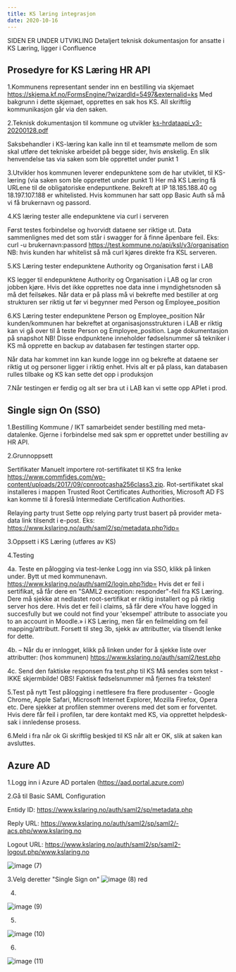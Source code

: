 ```yaml
---
title: KS læring integrasjon
date: 2020-10-16
---
```

SIDEN ER UNDER UTVIKLING
Detaljert teknisk dokumentasjon for ansatte i KS Læring, ligger i Confluence

## Prosedyre for KS Læring HR API

1.Kommunens representant sender inn en bestilling via skjemaet
https://skjema.kf.no/FormsEngine/?wizardId=5497&externalid=ks
Med bakgrunn i dette skjemaet, opprettes en sak hos KS. All skriftlig kommunikasjon går via den saken.

2.Teknisk dokumentasjon til kommune og utvikler
[ks-hrdataapi_v3-20200128.pdf](https://github.com/ks-no/ks-no.github.io/files/6569985/ks-hrdataapi_v3-20200128.pdf)

Saksbehandler i KS-læring kan kalle inn til et teamsmøte mellom de som skal utføre det tekniske arbeidet på begge sider, hvis ønskelig. En slik henvendelse tas via saken som ble opprettet under punkt 1

3.Utvikler hos kommunen leverer endepunktene som de har utviklet, til KS-læring (via saken som ble opprettet under punkt 1)
Her må KS Læring få URLene til de obligatoriske endepuntkene. Bekreft at IP 18.185.188.40 og 18.197.107.188 er whitelisted. Hvis kommunen har satt opp Basic Auth så må vi få brukernavn og passord.

4.KS læring tester alle endepunktene via curl i serveren

Først testes forbindelse og hvorvidt dataene ser riktige ut. Data sammenlignes med det som står i swagger for å finne åpenbare feil.
Eks: curl -u brukernavn:passord https://test.kommune.no/api/ksl/v3/organisation
NB: hvis kunden har whitelist så må curl kjøres direkte fra KSL serveren.

5.KS Læring tester endepunktene Authority og Organisation først i LAB

KS legger til endepunktene Authority og Organisation i LAB og lar cron jobben kjøre. Hvis det ikke opprettes noe data inne i myndighetsnoden så må det feilsøkes.
Når data er på plass må vi bekrefte med bestiller at org strukturen ser riktig ut før vi begynner med Person og Employee_position


6.KS Læring tester endepunktene Person og Employee_position
Når kunden/kommunen har bekreftet at organisasjonsstrukturen i LAB er riktig kan vi gå over til å teste Person og Employee_position.
Lage dokumentasjon på snapshot
NB! Disse endpunktene inneholder fødselsnummer så tekniker i KS må opprette en backup av databasen før testingen starter opp. 

Når data har kommet inn kan kunde logge inn og bekrefte at dataene ser riktig ut og personer ligger i riktig enhet. Hvis alt er på plass, kan databasen rulles tilbake og KS kan sette det opp i produksjon

7.Når testingen er ferdig og alt ser bra ut i LAB kan vi sette opp APIet i prod.


## Single sign On (SSO)
1.Bestilling
Kommune / IKT samarbeidet sender bestilling med meta-datalenke. Gjerne i forbindelse med sak spm er opprettet under bestilling av HR API.

2.Grunnoppsett

Sertifikater
Manuelt importere rot-sertifikatet til KS fra lenke https://www.commfides.com/wp-content/uploads/2017/09/cpnrootcasha256class3.zip. Rot-sertifikatet skal installeres i mappen Trusted Root Certificates Authorities, Microsoft AD FS kan komme til å foreslå Intermediate Certification Authorities.

Relaying party trust
Sette opp relying party trust basert på provider meta-data link tilsendt i e-post. Eks: https://www.kslaring.no/auth/saml2/sp/metadata.php?idp=<kommunenavn>

3.Oppsett i KS Læring (utføres av KS)
  
4.Testing

  4a. Teste en pålogging via test-lenke 
  Logg inn via SSO, klikk på linken under. Bytt ut <id> med kommunenavn. 
  https://www.kslaring.no/auth/saml2/login.php?idp=<id> 
  Hvis det er feil i sertifikat, så får dere en "SAML2 exception: responder"-feil fra KS Læring. Dere må sjekke at nedlastet root-sertifikat er riktig installert og på riktig  server hos dere. 
  Hvis det er feil i claims, så får dere «You have logged in succesfully but we could not find your 'eksempel' attribute to associate you to an account in Moodle.» i KS Læring,  men får en feilmelding om feil mapping/attributt. Forsett til steg 3b, sjekk av attributter, via tilsendt lenke for dette. 

  4b. 
  –  Når du er innlogget, klikk på linken under for å sjekke liste over attributter: (hos kommunen)
  https://www.kslaring.no/auth/saml2/test.php 

  4c. Send den faktiske responsen fra test.php til KS 
  Må sendes som tekst - IKKE skjermbilde! 
  OBS! Faktisk fødselsnummer må fjernes fra teksten! 

5.Test på nytt
Test pålogging i nettlesere fra flere produsenter - Google Chrome, Apple Safari, Microsoft Internet Explorer, Mozilla Firefox, Opera etc. 
Dere sjekker at profilen stemmer overens med det som er forventet. 
Hvis dere får feil i profilen, tar dere kontakt med KS, via opprettet helpdesk-sak i innledense prosess. 

6.Meld i fra når ok
Gi skriftlig beskjed til KS når alt er OK, slik at saken kan avsluttes.   
  
  
## Azure AD
1.Logg inn i Azure AD portalen (https://aad.portal.azure.com)

2.Gå til Basic SAML Configuration

Entidy ID: https://www.kslaring.no/auth/saml2/sp/metadata.php

Reply URL: https://www.kslaring.no/auth/saml2/sp/saml2/-acs.php/www.kslaring.no

Logout URL: https://www.kslaring.no/auth/saml2/sp/saml2-logout.php/www.kslaring.no

![image (7)](https://user-images.githubusercontent.com/85100070/120184144-f031e880-c210-11eb-9dde-a442e8df21d4.png)

3.Velg deretter "Single Sign on"
![image (8) red](https://user-images.githubusercontent.com/85100070/120189557-ca5c1200-c217-11eb-808c-065144ab5159.png)

4.
![image (9)](https://user-images.githubusercontent.com/85100070/120188533-887e9c00-c216-11eb-8c65-c215f1b0d332.png)

5.
![image (10)](https://user-images.githubusercontent.com/85100070/120188771-d0052800-c216-11eb-9a40-e8668624c650.png)

6.
![image (11)](https://user-images.githubusercontent.com/85100070/120188786-d6939f80-c216-11eb-8025-be8e50f7bc7e.png)

